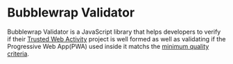 <!---

  Copyright 2019 Google Inc. All Rights Reserved.
 
   Licensed under the Apache License, Version 2.0 (the "License");
   you may not use this file except in compliance with the License.
   You may obtain a copy of the License at
 
       http://www.apache.org/licenses/LICENSE-2.0
 
   Unless required by applicable law or agreed to in writing, software
   distributed under the License is distributed on an "AS IS" BASIS,
   WITHOUT WARRANTIES OR CONDITIONS OF ANY KIND, either express or implied.
   See the License for the specific language governing permissions and
   limitations under the License.
-->
# Bubblewrap Validator

Bubblewrap Validator is a JavaScript library that helps developers to verify if their
[Trusted Web Activity][1] project is well formed as well as validating if the Progressive Web
App(PWA) used inside it matchs the [minimum quality criteria][2].

[1]: https://developers.google.com/web/android/trusted-web-activity/
[2]: https://web.dev/using-a-pwa-in-your-android-app/#quality-criteria
